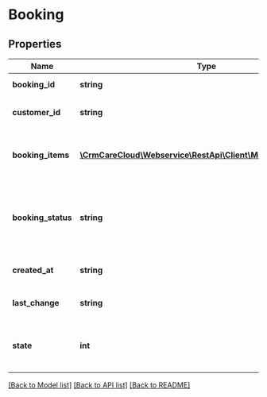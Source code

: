 # Booking

## Properties
Name | Type | Description | Notes
------------ | ------------- | ------------- | -------------
**booking_id** | **string** | The unique id of the booking | [optional] 
**customer_id** | **string** | The unique id of the customer that created the booking | [optional] 
**booking_items** | [**\CrmCareCloud\Webservice\RestApi\Client\Model\BookingItem[]**](BookingItem.md) | List of the booking items. Included only if query parameter &#x60;add_booking_items&#x60; is &#x60;true&#x60; | 
**booking_status** | **string** | Current status of the booking from resource [booking-statuses](#tag/Booking-statuses). If not set, CareCloud uses default booking status. | [optional] 
**created_at** | **string** | Date and time of the booking *(YYYY-MM-DD HH:MM:SS)* | 
**last_change** | **string** | Date and time of the last change *(YYYY-MM-DD HH:MM:SS)* | [optional] 
**state** | **int** | State of the booking record *Possible values are: 0 - deleted / 1 - active / 2 - non active* | [optional] 

[[Back to Model list]](../../README.md#documentation-for-models) [[Back to API list]](../../README.md#documentation-for-api-endpoints) [[Back to README]](../../README.md)

